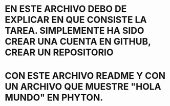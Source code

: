 # EN ESTE ARCHIVO DEBO DE EXPLICAR EN QUE CONSISTE LA TAREA. SIMPLEMENTE HA SIDO CREAR UNA CUENTA EN GITHUB, CREAR UN REPOSITORIO
# CON ESTE ARCHIVO README Y CON UN ARCHIVO QUE MUESTRE "HOLA MUNDO" EN PHYTON.
